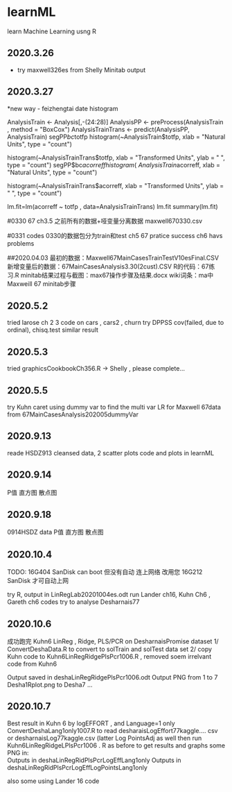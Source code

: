 # learnML
learn Machine Learning usng R
## 2020.3.26  
* try maxwell326es from Shelly Minitab output
## 2020.3.27
*new way - feizhengtai date  histogram

AnalysisTrain <- Analysis[,-(24:28)]
AnalysisPP <- preProcess(AnalysisTrain , method = "BoxCox")
AnalysisTrainTrans <- predict(AnalysisPP, AnalysisTrain)
segPP$bc$totfp
histogram(~AnalysisTrain$totfp,
          xlab = "Natural Units",
          type = "count")

histogram(~AnalysisTrainTrans$totfp,
          xlab = "Transformed Units",
          ylab = " ",
          type = "count")
segPP$bc$acorreff
histogram(~AnalysisTrain$acorreff,
          xlab = "Natural Units",
          type = "count")

histogram(~AnalysisTrainTrans$acorreff,
          xlab = "Transformed Units",
          ylab = " ",
          type = "count")
          
lm.fit=lm(acorreff ~ totfp , data=AnalysisTrainTrans)
lm.fit
summary(lm.fit)

#0330 67 ch3.5 之前所有的数据+哑变量分离数据
maxwell670330.csv

#0331 codes 0330的数据包分为train和test
ch5 67 pratice success
ch6 havs problems

##2020.04.03
最初的数据：Maxwell67MainCasesTrainTestV10esFinal.CSV
新增变量后的数据：67MainCasesAnalysis3.30(2cust).CSV
R的代码：67练习.R
minitab结果过程与截图：max67操作步骤及结果.docx
wiki词条：ma中Maxweill 67 minitab步骤

## 2020.5.2
tried larose ch 2 3 code on cars , cars2 , churn
try DPPSS cov(failed, due to ordinal), chisq.test similar result

## 2020.5.3
tried graphicsCookbookCh356.R -> Shelly , please complete...

## 2020.5.5
try Kuhn caret using dummy var to find the multi var LR for Maxwell 67data from
67MainCasesAnalysis202005dummyVar


## 2020.9.13
reade HSDZ913 cleansed data, 2 scatter plots
code and plots in learnML

## 2020.9.14
P值
直方图
散点图

## 2020.9.18
0914HSDZ data
P值
直方图
散点图

## 2020.10.4
TODO: 16G404 SanDisk can boot 但没有自动 连上网络
改用您 16G212 SanDisk 才可自动上网

try R, output in LinRegLab20201004es.odt
run Lander ch16, Kuhn Ch6 , Gareth ch6 codes
try to analyse Desharnais77

## 2020.10.6
成功跑完 Kuhn6 LinReg , Ridge, PLS/PCR  on DesharnaisPromise dataset
1/ ConvertDeshaData.R  to convert to solTrain and solTest data set
2/ copy Kuhn code to Kuhn6LinRegRidgePlsPcr1006.R , removed soem irrelvant code from Kuhn6

Output saved in  deshaLinRegRidgePlsPcr1006.odt
Output PNG from 1 to 7 Desha1Rplot.png  to Desha7 ...

## 2020.10.7
Best result in Kuhn 6 by logEFFORT , and Language=1 only
ConvertDeshaLang1only1007.R to read   desharaisLogEffort77kaggle.... csv   or desharnaisLog77kaggle.csv (latter Log PointsAdj as well
then run
Kuhn6LinRegRidgeLPlsPcr1006 . R as before to get results and graphs
some PNG in:   
Outputs in deshaLinRegRidPlsPcrLogEffLang1only
Outputs in deshaLinRegRidPlsPcrLogEffLogPointsLang1only

also some using Lander 16 code
